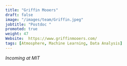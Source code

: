 ```yaml
---
title: "Griffin Mooers"
draft: false
image: "/images/team/Griffin.jpeg"
jobtitle: "Postdoc "
promoted: true
weight: 47
Website:  https://www.griffinmooers.com/
tags: [Atmosphere, Machine Learning, Data Analysis]
---
```



*Incoming at MIT*
